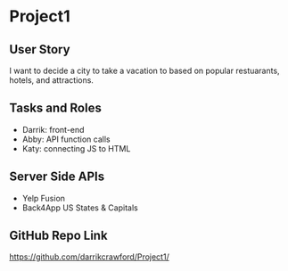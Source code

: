 # Project1

## User Story
I want to decide a city to take a vacation to based on popular restuarants, hotels, and attractions. 

## Tasks and Roles
* Darrik: front-end
* Abby: API function calls 
* Katy: connecting JS to HTML

## Server Side APIs
* Yelp Fusion
* Back4App US States & Capitals

## GitHub Repo Link
https://github.com/darrikcrawford/Project1/
